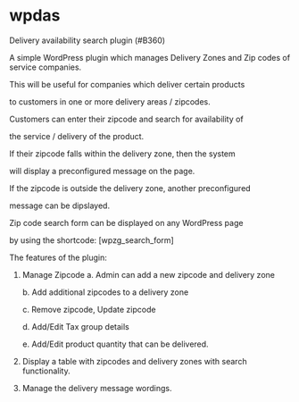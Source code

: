 # wpdas

Delivery availability search plugin  (#B360)

A simple WordPress plugin which manages Delivery Zones and
Zip codes of service companies.
 
 This will be useful for companies which deliver certain products
 
 to customers in one or more delivery areas / zipcodes.
 
 
 Customers can enter their zipcode and search for availability of 
 
 the service / delivery of the product.
 
 
 If their zipcode falls within the delivery zone, then the system
 
 will display a preconfigured message on the page. 
 
 
 If the zipcode is outside the delivery zone, another preconfigured
 
 message can be dipslayed.
 
 
 
 Zip code search form can be displayed on any WordPress page
 
 by using the shortcode: [wpzg_search_form]
 
  
 The features of the plugin:
 
  1. Manage Zipcode
      a. Admin can add a new zipcode and delivery zone
      
      b. Add additional zipcodes to a delivery zone
            
      c. Remove zipcode, Update zipcode
      
      d. Add/Edit Tax group details
      
      e. Add/Edit product quantity that can be delivered.
      
      
  2. Display a table with zipcodes and delivery zones with search
     functionality.
     
  3. Manage the delivery message wordings.
